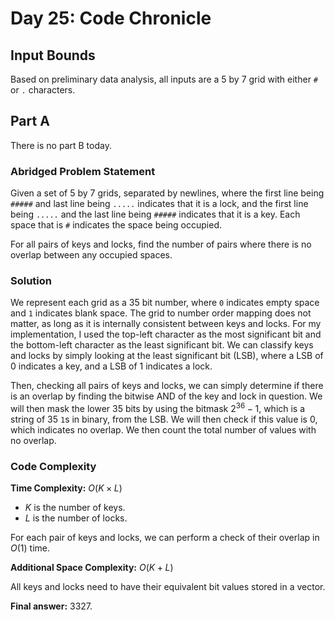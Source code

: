 # Day 25: Code Chronicle

## Input Bounds

Based on preliminary data analysis, all inputs are a 5 by 7 grid with either `#` or `.` characters.

## Part A

There is no part B today.

### Abridged Problem Statement

Given a set of 5 by 7 grids, separated by newlines, where the first line being `#####` and last line being `.....` indicates that it is a lock, and the first line being `.....` and the last line being `#####` indicates that it is a key. Each space that is `#` indicates the space being occupied.

For all pairs of keys and locks, find the number of pairs where there is no overlap between any occupied spaces.

### Solution

We represent each grid as a 35 bit number, where `0` indicates empty space and `1` indicates blank space. The grid to number order mapping does not matter, as long as it is internally consistent between keys and locks. For my implementation, I used the top-left character as the most significant bit and the bottom-left character as the least significant bit. We can classify keys and locks by simply looking at the least significant bit (LSB), where a LSB of 0 indicates a key, and a LSB of 1 indicates a lock.

Then, checking all pairs of keys and locks, we can simply determine if there is an overlap by finding the bitwise AND of the key and lock in question. We will then mask the lower 35 bits by using the bitmask $2^{36} - 1$, which is a string of 35 `1`s in binary, from the LSB. We will then check if this value is 0, which indicates no overlap. We then count the total number of values with no overlap.

### Code Complexity

**Time Complexity:** $O(K \times L)$
* $K$ is the number of keys.
* $L$ is the number of locks.

For each pair of keys and locks, we can perform a check of their overlap in $O(1)$ time.

**Additional Space Complexity:** $O(K + L)$

All keys and locks need to have their equivalent bit values stored in a vector.

**Final answer:** 3327.

